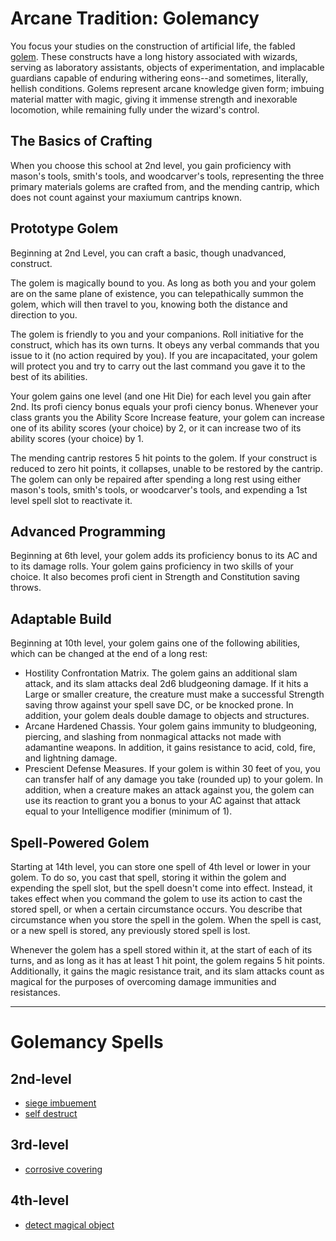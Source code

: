 # Arcane Tradition: Golemancy
You focus your studies on the construction of artificial life, the fabled [golem](/Creatures/Golem.md). These constructs have a long history associated with wizards, serving as laboratory assistants, objects of experimentation, and implacable guardians capable of enduring withering eons--and sometimes, literally, hellish conditions. Golems represent arcane knowledge given form; imbuing material matter with magic, giving it immense strength and inexorable locomotion, while remaining fully under the wizard's control.

## The Basics of Crafting
When you choose this school at 2nd level, you gain proficiency with mason's tools, smith's tools, and woodcarver's tools, representing the three primary materials golems are crafted from, and the mending cantrip, which does not count against your maxiumum cantrips known.

## Prototype Golem
Beginning at 2nd Level, you can craft a basic, though unadvanced, construct.

The golem is magically bound to you. As long as both you and your golem are on the same plane of existence, you can telepathically summon the golem, which will then travel to you, knowing both the distance and direction to you.

The golem is friendly to you and your companions. Roll initiative for the construct, which has its own turns. It obeys any verbal commands that you issue to it (no action required by you). If you are incapacitated, your golem will protect you and try to carry out the last command you gave it to the best of its abilities.

Your golem gains one level (and one Hit Die) for each level you gain after 2nd. Its profi ciency bonus equals your profi ciency bonus. Whenever your class grants you the Ability Score Increase feature, your golem can increase one of its ability scores (your choice) by 2, or it can increase two of its ability scores (your choice) by 1.

The mending cantrip restores 5 hit points to the golem. If your construct is reduced to zero hit points, it collapses, unable to be restored by the cantrip. The golem can only be repaired after spending a long rest using either mason's tools, smith's tools, or woodcarver's tools, and expending a 1st level spell slot to reactivate it.

## Advanced Programming
Beginning at 6th level, your golem adds its proficiency bonus to its AC and to its damage rolls. Your golem gains proficiency in two skills of your choice. It also becomes profi cient in Strength and Constitution saving throws.

## Adaptable Build
Beginning at 10th level, your golem gains one of the following abilities, which can be changed at the end of a long rest:

* Hostility Confrontation Matrix. The golem gains an additional slam attack, and its slam attacks deal 2d6 bludgeoning damage. If it hits a Large or smaller creature, the creature must make a successful Strength saving throw against your spell save DC, or be knocked prone. In addition, your golem deals double damage to objects and structures.
* Arcane Hardened Chassis. Your golem gains immunity to bludgeoning, piercing, and slashing from nonmagical attacks not made with adamantine weapons. In addition, it gains resistance to acid, cold, fire, and lightning damage.
* Prescient Defense Measures. If your golem is within 30 feet of you, you can transfer half of any damage you take (rounded up) to your golem. In addition, when a creature makes an attack against you, the golem can use its reaction to grant you a bonus to your AC against that attack equal to your Intelligence modifier (minimum of 1).

## Spell-Powered Golem
Starting at 14th level, you can store one spell of 4th level or lower in your golem. To do so, you cast that spell, storing it within the golem and expending the spell slot, but the spell doesn't come into effect. Instead, it takes effect when you command the golem to use its action to cast the stored spell, or when a certain circumstance occurs. You describe that circumstance when you store the spell in the golem. When the spell is cast, or a new spell is stored, any previously stored spell is lost.

Whenever the golem has a spell stored within it, at the start of each of its turns, and as long as it has at least 1 hit point, the golem regains 5 hit points. Additionally, it gains the magic resistance trait, and its slam attacks count as magical for the purposes of overcoming damage immunities and resistances.

---

# Golemancy Spells

## 2nd-level
* [siege imbuement](../../Magic/Spells/siege-imbuement.md)
* [self destruct](../../Magic/Spells/self-destruct.md)

## 3rd-level
* [corrosive covering](../../Magic/Spells/corrosive-covering.md)

## 4th-level
* [detect magical object](../../Magic/Spells/detect-magical-object.md)

